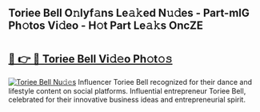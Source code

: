 ## Toriee Bell O𝚗lyf𝚊ns Le𝚊𝚔ed N𝚞𝚍es - Part-mIG Ph𝚘tos Vi𝚍eo - H𝚘t Part Le𝚊𝚔s OncZE

# <h2><a href="http://hf5mlq.feru.top/?c=Toriee+Bell">🔗 👉 🔴 Toriee Bell Vi𝚍𝚎o Ph𝚘t𝚘𝚜</a></h2>

[![Toriee Bell Nu𝚍𝚎s](https://i.imgur.com/0TWrTi3.gif)](http://hf5mlq.feru.top/?c=Toriee+Bell)
Influencer Toriee Bell recognized for their dance and lifestyle content on social platforms. Influential entrepreneur Toriee Bell, celebrated for their innovative business ideas and entrepreneurial spirit. 
